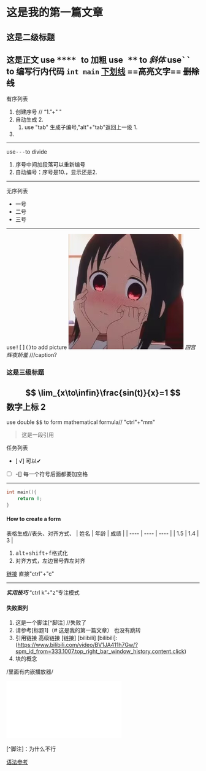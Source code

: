 # 这是我的第一篇文章

## 这是二级标题
这是正文
use <kbd>**** </kbd>to **加粗** 
 use<kbd> **</kbd> to *斜体*
use<kbd>``</kbd> to 编写行内代码 `int main`
 <u> 下划线</u>
 ==高亮文字==
 ~~删除线~~
 ---
 有序列表

1. 创建序号 // “1.”+" "
2. 自动生成 2. 
   1. use "tab" 生成子编号,"alt"+"tab"返回上一级 
      1. 
3. 
---
use<kbd>---</kbd>to divide
1. 序号中间加段落可以重新编号
2.   自动编号：序号是10.，显示还是2.
---
无序列表
- 一号
- 二号
- 三号
---

use<kbd>\!\[]()</kbd>to add picture
![四宫辉夜](pic1.jpg)
*四宫辉夜娇羞*     ///caption?

### 这是三级标题
$$
\lim_{x\to\infin}\frac{sin(t)}{x}=1
$$
数字上标 2
---
use double <kbd>$$</kbd> to form mathematical formula//   "ctrl"+"mm"

> 这是一段引用 

任务列表
- [ √] 可以✔
* [ ]  -[] 每一个符号后面都要加空格
--- 

```c
int main(){
    return 0;
}
```

#### How to create a form
表格生成//表头、对齐方式、
| 姓名 | 年龄 | 成绩 |
| ---- | ---- | ---- |
| 1.5  | 1.4  | 3    | 
1. <kbd>alt</kbd>+<kbd>shift</kbd>+<kbd>f</kbd>格式化
2. 对齐方式，左边冒号靠左对齐

[链接](https://www.bilibili.com/video/BV1JA411h7Gw/?spm_id_from=333.1007.top_right_bar_window_history.content.click“跳转哔站教学视频”) 直接"ctrl"+"c"


---

***实用技巧*** “ctrl k”+"z"专注模式
#### 失败案列
1. 这是一个脚注[^脚注]  //失败了
2. 请参考[标题1]（# 这是我的第一篇文章） 也没有跳转
3. 引用链接  高级链接
    [链接] [bilibili]
   [bilibili]: (https://www.bilibili.com/video/BV1JA411h7Gw/?spm_id_from=333.1007.top_right_bar_window_history.content.click)
4. 块的概念



/里面有内嵌播放器/
<iframe src="//player.bilibili.com/player.html?aid=327623069&bvid=BV1JA411h7Gw&cid=171385214&page=1" scrolling="no" border="0" frameborder="no" framespacing="0" allowfullscreen="true"> </iframe> 

[^脚注]：为什么不行

[语法参考](https://www.runoob.com/markdown/md-tutorial.html)

